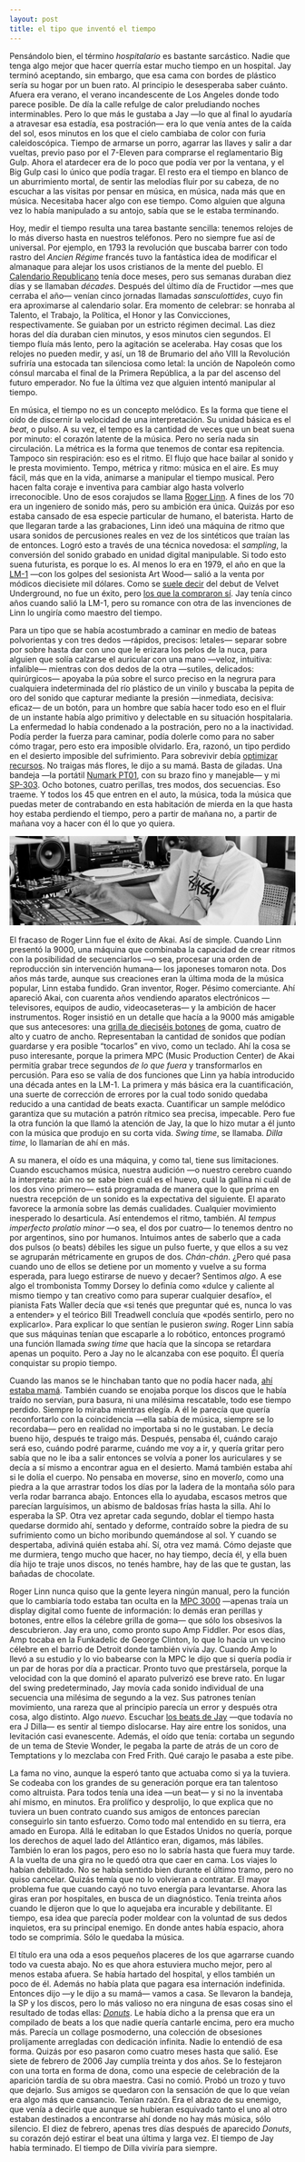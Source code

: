 ```yaml
---
layout: post
title: el tipo que inventó el tiempo
---
```


Pensándolo bien, el término *hospitalario* es bastante sarcástico. Nadie que tenga algo mejor que hacer querría estar mucho tiempo en un hospital. Jay terminó aceptando, sin embargo, que esa cama con bordes de plástico sería su hogar por un buen rato. Al principio le desesperaba saber cuánto. Afuera era verano, el verano incandescente de Los Angeles donde todo parece posible. De día la calle refulge de calor preludiando noches interminables. Pero lo que más le gustaba a Jay —lo que al final lo ayudaría a atravesar esa estadía, esa postración— era lo que venía antes de la caída del sol, esos minutos en los que el cielo cambiaba de color con furia caleidoscópica. Tiempo de armarse un porro, agarrar las llaves y salir a dar vueltas, previo paso por el 7-Eleven para comprarse el reglamentario Big Gulp. Ahora el atardecer era de lo poco que podía ver por la ventana, y el Big Gulp casi lo único que podía tragar. El resto era el tiempo en blanco de un aburrimiento mortal, de sentir las melodías fluir por su cabeza, de no escuchar a las visitas por pensar en música, en música, nada más que en música. Necesitaba hacer algo con ese tiempo. Como alguien que alguna vez lo había manipulado a su antojo, sabía que se le estaba terminando.

Hoy, medir el tiempo resulta una tarea bastante sencilla: tenemos relojes de lo más diverso hasta en nuestros teléfonos. Pero no siempre fue así de universal. Por ejemplo, en 1793 la revolución que buscaba barrer con todo rastro del *Ancien Régime* francés tuvo la fantástica idea de modificar el almanaque para alejar los usos cristianos de la mente del pueblo. El [Calendario Republicano](http://www.antique-horology.org/_Editorial/RepublicanCalendar/default.htm) tenía doce meses, pero sus semanas duraban diez días y se llamaban *décades*. Después del último día de Fructidor —mes que cerraba el año— venían cinco jornadas llamadas *sansculottides*, cuyo fin era aproximarse al calendario solar. Era momento de celebrar: se honraba al Talento, el Trabajo, la Política, el Honor y las Convicciones, respectivamente. Se guiaban por un estricto régimen decimal. Las diez horas del día duraban cien minutos, y esos minutos cien segundos. El tiempo fluía más lento, pero la agitación se aceleraba. Hay cosas que los relojes no pueden medir, y así, un 18 de Brumario del año VIII la Revolución sufriría una estocada tan silenciosa como letal: la unción de Napoleón como cónsul marcaba el final de la Primera República, a la par del ascenso del futuro emperador. No fue la última vez que alguien intentó manipular al tiempo.

En música, el tiempo no es un concepto melódico. Es la forma que tiene el oído de discernir la velocidad de una interpretación. Su unidad básica es el *beat*, o pulso. A su vez, el tempo es la cantidad de veces que un beat suena por minuto: el corazón latente de la música. Pero no sería nada sin circulación. La métrica es la forma que tenemos de contar esa repitencia. Tampoco sin respiración: eso es el ritmo. El flujo que hace bailar al sonido y le presta movimiento. Tempo, métrica y ritmo: música en el aire. Es muy fácil, más que en la vida, animarse a manipular el tiempo musical. Pero hacen falta coraje e inventiva para cambiar algo hasta volverlo irreconocible. Uno de esos corajudos se llama [Roger Linn](https://www.dazeddigital.com/artsandculture/article/21322/1/roger-linn-doctor-beat). A fines de los ’70 era un ingeniero de sonido más, pero su ambición era única. Quizás por eso estaba cansado de esa especie particular de humano, el baterista. Harto de que llegaran tarde a las grabaciones, Linn ideó una máquina de ritmo que usara sonidos de percusiones reales en vez de los sintéticos que traían las de entonces. Logró esto a través de una técnica novedosa: el *sampling*, la conversión del sonido grabado en unidad digital manipulable. Si todo esto suena futurista, es porque lo es. Al menos lo era en 1979, el año en que la [LM-1](https://www.polynominal.com/Roger-Linn-lm1/) —con los golpes del sesionista Art Wood— salió a la venta por módicos diecisiete mil dólares. Como se [suele decir](https://quoteinvestigator.com/2016/03/01/velvet/) del debut de Velvet Underground, no fue un éxito, pero [los que la compraron sí](https://reverb.com/news/prince-and-the-linn-lm-1). Jay tenía cinco años cuando salió la LM-1, pero su romance con otra de las invenciones de Linn lo ungiría como maestro del tiempo.

Para un tipo que se había acostumbrado a caminar en medio de bateas polvorientas y con tres dedos —rápidos, precisos: letales— separar sobre por sobre hasta dar con uno que le erizara los pelos de la nuca, para alguien que solía calzarse el auricular con una mano —veloz, intuitiva: infalible— mientras con dos dedos de la otra —sutiles, delicados: quirúrgicos— apoyaba la púa sobre el surco preciso en la negrura para cualquiera indeterminada del río plástico de un vinilo y buscaba la pepita de oro del sonido que capturar mediante la presión —inmediata, decisiva: eficaz— de un botón, para un hombre que sabía hacer todo eso en el fluir de un instante había algo primitivo y delectable en su situación hospitalaria. La enfermedad lo había condenado a la postración, pero no a la inactividad. Podía perder la fuerza para caminar, podía dolerle como para no saber cómo tragar, pero esto era imposible olvidarlo. Era, razonó, un tipo perdido en el desierto imposible del sufrimiento. Para sobrevivir debía [optimizar recursos](https://www.mpc-forums.com/viewtopic.php?p=400221). No traigas más flores, le dijo a su mamá. Basta de giladas. Una bandeja —la portátil [Numark PT01](https://www.numark.com/product/pt01), con su brazo fino y manejable— y mi [SP-303](https://www.boss.info/es-es/products/sp-303/). Ocho botones, cuatro perillas, tres modos, dos secuencias. Eso traeme. Y todos los 45 que entren en el auto, la música, toda la música que puedas meter de contrabando en esta habitación de mierda en la que hasta hoy estaba perdiendo el tiempo, pero a partir de mañana no, a partir de mañana voy a hacer con él lo que yo quiera.

![alt text](https://raw.githubusercontent.com/irigoin/irigoin.github.io/master/images/dilla.jpg "Workinonit")

El fracaso de Roger Linn fue el éxito de Akai. Así de simple. Cuando Linn presentó la 9000, una máquina que combinaba la capacidad de crear ritmos con la posibilidad de secuenciarlos —o sea, procesar una orden de reproducción sin intervención humana— los japoneses tomaron nota. Dos años más tarde, aunque sus creaciones eran la última moda de la música popular, Linn estaba fundido. Gran inventor, Roger. Pésimo comerciante. Ahí apareció Akai, con cuarenta años vendiendo aparatos electrónicos —televisores, equipos de audio, videocaseteras— y la ambición de hacer instrumentos. Roger insistió en un detalle que hacía a la 9000 más amigable que sus antecesores: una [grilla de dieciséis botones](https://www.elektronauts.com/uploads/default/optimized/3X/9/0/9080905e174be6f4bbd95cface9a2d1552843d4d_2_690x434.JPG) de goma, cuatro de alto y cuatro de ancho. Representaban la cantidad de sonidos que podían guardarse y era posible “tocarlos” en vivo, como un teclado. Ahí la cosa se puso interesante, porque la primera MPC (Music Production Center) de Akai permitía grabar trece segundos *de lo que fuera* y transformarlos en percusión. Para eso se valía de dos funciones que Linn ya había introducido una década antes en la LM-1. La primera y más básica era la cuantificación, una suerte de corrección de errores por la cual todo sonido quedaba reducido a una cantidad de beats exacta. Cuantificar un sample melódico garantiza que su mutación a patrón rítmico sea precisa, impecable. Pero fue la otra función la que llamó la atención de Jay, la que lo hizo mutar a él junto con la música que produjo en su corta vida. *Swing time*, se llamaba. *Dilla time*, lo llamarían de ahí en más.

A su manera, el oído es una máquina, y como tal, tiene sus limitaciones. Cuando escuchamos música, nuestra audición —o nuestro cerebro cuando la interpreta: aún no se sabe bien cuál es el huevo, cuál la gallina ni cuál de los dos vino primero— está programada de manera que lo que prima en nuestra recepción de un sonido es la expectativa del siguiente. El aparato favorece la armonía sobre las demás cualidades. Cualquier movimiento inesperado lo desarticula. Así entendemos el ritmo, también. Al *tempus imperfecto prolatio minor* —o sea, el dos por cuatro— lo tenemos dentro no por argentinos, sino por humanos. Intuimos antes de saberlo que a cada dos pulsos (o beats) débiles les sigue un pulso fuerte, y que ellos a su vez se agruparán métricamente en grupos de dos. *Chán-chán*. ¿Pero qué pasa cuando uno de ellos se detiene por un momento y vuelve a su forma esperada, para luego estirarse de nuevo y decaer? Sentimos *algo*. A ese algo el trombonista Tommy Dorsey lo definía como «dulce y caliente al mismo tiempo y tan creativo como para superar cualquier desafío», el pianista Fats Waller decía que «si tenés que preguntar qué es, nunca lo vas a entender» y el teórico Bill Treadwell concluía que «podés sentirlo, pero no explicarlo». Para explicar lo que sentían le pusieron *swing*. Roger Linn sabía que sus máquinas tenían que escaparle a lo robótico, entonces programó una función llamada *swing time* que hacía que la síncopa se retardara apenas un poquito. Pero a Jay no le alcanzaba con ese poquito. Él quería conquistar su propio tiempo.

Cuando las manos se le hinchaban tanto que no podía hacer nada, [ahí estaba mamá](https://www.13newsnow.com/article/entertainment/music/jay-dees-last-days-serious-illness-couldnt-stop-drive-to-make-music/291-515722295). También cuando se enojaba porque los discos que le había traído no servían, pura basura, ni una milésima rescatable, todo ese tiempo perdido. Siempre lo miraba mientras elegía. A él le parecía que quería reconfortarlo con la coincidencia —ella sabía de música, siempre se lo recordaba— pero en realidad no importaba si no le gustaban. Le decía bueno hijo, después te traigo más. Después, pensaba él, cuándo carajo será eso, cuándo podré pararme, cuándo me voy a ir, y quería gritar pero sabía que no le iba a salir entonces se volvía a poner los auriculares y se decía a sí mismo a encontrar agua en el desierto. Mamá también estaba ahí si le dolía el cuerpo. No pensaba en mover*se*, sino en mover*lo*, como una piedra a la que arrastrar todos los días por la ladera de la montaña sólo para verla rodar barranca abajo. Entonces ella lo ayudaba, escasos metros que parecían larguísimos, un abismo de baldosas frías hasta la silla. Ahí lo esperaba la SP. Otra vez apretar cada segundo, doblar el tiempo hasta quedarse dormido ahí, sentado y deforme, contraído sobre la piedra de su sufrimiento como un bicho moribundo quemándose al sol. Y cuando se despertaba, adiviná quién estaba ahí. Sí, otra vez mamá. Cómo dejaste que me durmiera, tengo mucho que hacer, no hay tiempo, decía él, y ella buen día hijo te traje unos discos, no tenés hambre, hay de las que te gustan, las bañadas de chocolate.

Roger Linn nunca quiso que la gente leyera ningún manual, pero la función que lo cambiaría todo estaba tan oculta en la [MPC 3000](https://www.vintagesynth.com/akai/mpc3000) —apenas traía un display digital como fuente de información: lo demás eran perillas y botones, entre ellos la célebre grilla de goma— que sólo los obsesivos la descubrieron. Jay era uno, como pronto supo Amp Fiddler. Por esos días, Amp tocaba en la Funkadelic de George Clinton, lo que lo hacía un vecino célebre en el barrio de Detroit donde también vivía Jay. Cuando Amp lo llevó a su estudio y lo vio babearse con la MPC le dijo que si quería podía ir un par de horas por día a practicar. Pronto tuvo que prestársela, porque la velocidad con la que dominó el aparato pulverizó ese breve rato. En lugar del swing predeterminado, Jay movía cada sonido individual de una secuencia una milésima de segundo a la vez. Sus patrones tenían movimiento, una rareza que al principio parecía un error y después otra cosa, algo distinto. Algo *nuevo*. Escuchar [los beats de Jay](https://youtu.be/LDPyQP34-2Y) —que todavía no era J Dilla— es sentir al tiempo dislocarse. Hay aire entre los sonidos, una levitación casi evanescente. Además, el oído que tenía: cortaba un segundo de un tema de Stevie Wonder, le pegaba la parte de atrás de un coro de Temptations y lo mezclaba con Fred Frith. Qué carajo le pasaba a este pibe.

La fama no vino, aunque la esperó tanto que actuaba como si ya la tuviera. Se codeaba con los grandes de su generación porque era tan talentoso como altruista. Para todos tenía una idea —un beat— y si no la inventaba ahí mismo, en minutos. Era prolífico y desprolijo, lo que explica que no tuviera un buen contrato cuando sus amigos de entonces parecían conseguirlo sin tanto esfuerzo. Como todo mal entendido en su tierra, era amado en Europa. Allá le editaban lo que Estados Unidos no quería, porque los derechos de aquel lado del Atlántico eran, digamos, más lábiles. También lo eran los pagos, pero eso no lo sabría hasta que fuera muy tarde. A la vuelta de una gira no le quedó otra que caer en cama. Los viajes lo habían debilitado. No se había sentido bien durante el último tramo, pero no quiso cancelar. Quizás temía que no lo volvieran a contratar. El mayor problema fue que cuando cayó no tuvo energía para levantarse. Ahora las giras eran por hospitales, en busca de un diagnóstico. Tenía treinta años cuando le dijeron que lo que lo aquejaba era incurable y debilitante. El tiempo, esa idea que parecía poder moldear con la voluntad de sus dedos inquietos, era su principal enemigo. En donde antes había espacio, ahora todo se comprimía. Sólo le quedaba la música.

El título era una oda a esos pequeños placeres de los que agarrarse cuando todo va cuesta abajo. No es que ahora estuviera mucho mejor, pero al menos estaba afuera. Se había hartado del hospital, y ellos también un poco de él. Además no había plata que pagara esa internación indefinida. Entonces dijo —y le dijo a su mamá— vamos a casa. Se llevaron la bandeja, la SP y los discos, pero lo más valioso no era ninguna de esas cosas sino el resultado de todas ellas: *[Donuts](https://demidiscoteca.cc/post/129211885622/j-dilla-donuts-stones-throw-2006-320-kbps-105)*. Le había dicho a la prensa que era un compilado de beats a los que nadie quería cantarle encima, pero era mucho más. Parecía un collage posmoderno, una colección de obsesiones prolijamente arregladas con dedicación infinita. Nadie lo entendió de esa forma. Quizás por eso pasaron como cuatro meses hasta que salió. Ese siete de febrero de 2006 Jay cumplía treinta y dos años. Se lo festejaron con una torta en forma de dona, como una especie de celebración de la aparición tardía de su obra maestra. Casi no comió. Probó un trozo y tuvo que dejarlo. Sus amigos se quedaron con la sensación de que lo que veían era algo más que cansancio. Tenían razón. Era el abrazo de su enemigo, que venía a decirle que aunque se hubieran esquivado tanto el uno al otro estaban destinados a encontrarse ahí donde no hay más música, sólo silencio. El diez de febrero, apenas tres días después de aparecido *Donuts*, su corazón dejó estirar el beat una última y larga vez. El tiempo de Jay había terminado. El tiempo de Dilla viviría para siempre.
